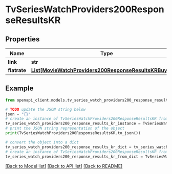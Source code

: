 # TvSeriesWatchProviders200ResponseResultsKR


## Properties

Name | Type | Description | Notes
------------ | ------------- | ------------- | -------------
**link** | **str** |  | [optional] 
**flatrate** | [**List[MovieWatchProviders200ResponseResultsKRBuyInner]**](MovieWatchProviders200ResponseResultsKRBuyInner.md) |  | [optional] 

## Example

```python
from openapi_client.models.tv_series_watch_providers200_response_results_kr import TvSeriesWatchProviders200ResponseResultsKR

# TODO update the JSON string below
json = "{}"
# create an instance of TvSeriesWatchProviders200ResponseResultsKR from a JSON string
tv_series_watch_providers200_response_results_kr_instance = TvSeriesWatchProviders200ResponseResultsKR.from_json(json)
# print the JSON string representation of the object
print(TvSeriesWatchProviders200ResponseResultsKR.to_json())

# convert the object into a dict
tv_series_watch_providers200_response_results_kr_dict = tv_series_watch_providers200_response_results_kr_instance.to_dict()
# create an instance of TvSeriesWatchProviders200ResponseResultsKR from a dict
tv_series_watch_providers200_response_results_kr_from_dict = TvSeriesWatchProviders200ResponseResultsKR.from_dict(tv_series_watch_providers200_response_results_kr_dict)
```
[[Back to Model list]](../README.md#documentation-for-models) [[Back to API list]](../README.md#documentation-for-api-endpoints) [[Back to README]](../README.md)


